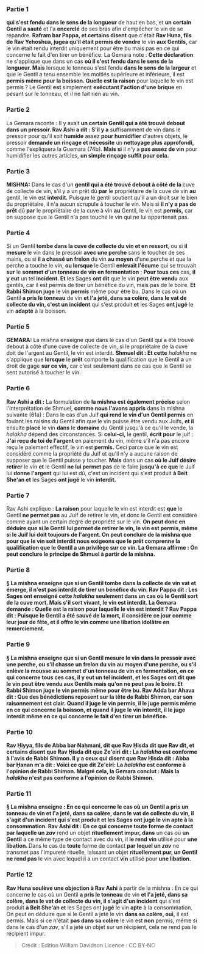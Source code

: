 
### Partie 1
<b>qui s'est fendu dans le sens de la longueur</b> de haut en bas, et <b>un certain Gentil a sauté</b> et l'a <b>encerclé</b> de ses bras afin d'empêcher le vin de se répandre. <b>Rafram bar Pappa, et certains disent</b> que c'était <b>Rav Huna, fils de Rav Yehoshua, jugea qu'il était permis de vendre</b> le vin <b>aux Gentils,</b> car le vin était rendu interdit uniquement pour être bu mais pas en ce qui concerne le fait d'en tirer un bénéfice. La Gemara note : <b>Cette déclaration</b> ne s'applique que dans un cas <b>où il s'est fendu dans le sens de la longueur. Mais</b> lorsque le tonneau s'est fendu <b>dans le sens de la largeur</b> et que le Gentil a tenu ensemble les moitiés supérieure et inférieure, il est <b>permis même pour la boisson. Quelle est la raison</b> pour laquelle le vin est permis ? Le Gentil <b>est</b> simplement <b>exécutant l'action d'une brique</b> en pesant sur le tonneau, et il ne fait rien au vin.

### Partie 2
La Gemara raconte : Il y avait <b>un certain Gentil qui a été trouvé debout dans un pressoir. Rav Ashi a dit : S'il y a</b> suffisamment de vin dans le pressoir pour qu'il soit <b>humide</b> assez <b>pour humidifier</b> d'autres objets, le pressoir <b>demande un rinçage et nécessite</b> un <b>nettoyage plus approfondi,</b> comme l'expliquera la Guemara (74b). <b>Mais si</b> il n'y a <b>pas assez de vin</b> pour humidifier les autres articles, <b>un simple rinçage suffit pour cela.</b>

### Partie 3
<strong>MISHNA:</strong> Dans le cas d'un <b>gentil qui a été trouvé debout à côté de la </b> cuve de collecte de vin, s'il y a un prêt</b> dû <b>par</b> le propriétaire de la cuve de vin <b>au</b> gentil, le vin est <b>interdit.</b> Puisque le gentil soutient qu'il a un droit sur le bien du propriétaire, il n'a aucun scrupule à toucher le vin. Mais si <b>il n'y a pas de prêt</b> dû <b>par</b> le propriétaire de la cuve à vin <b>au</b> Gentil, le vin est <b>permis,</b> car on suppose que le Gentil n'a pas touché le vin qui ne lui appartenait pas.

### Partie 4
Si un Gentil <b>tombe dans la <b>cuve de collecte du vin</b> et en ressort</b>, ou si <b>il mesure</b> le vin dans le pressoir <b>avec une perche</b> sans le toucher de ses mains, ou si <b>il a chassé un frelon</b> du vin <b>au moyen</b> d'une perche</b> et que la perche a touché le vin, <b>ou lorsque</b> le Gentil <b>enlevait l'écume</b> qui se trouvait <b>sur</b> le <b>sommet d'un tonneau de vin en fermentation</b> ; <b>Pour tous ces</b> cas, <b>il y eut</b> un tel <b>incident. Et</b> les Sages <b>ont dit</b> que le vin <b>peut être vendu</b> aux gentils, car il est permis de tirer un bénéfice du vin, mais pas de le boire. <b>Et Rabbi Shimon juge</b> le vin <b>permis</b> même pour être bu. Dans le cas où un Gentil <b>a pris le tonneau</b> de vin <b>et l'a jeté, dans sa colère, dans le <b>vat de collecte du vin</b>, c'est un incident</b> qui s'est produit <b>et</b> les Sages <b>ont jugé</b> le vin <b>adapté</b> à la boisson.

### Partie 5
<strong>GEMARA:</strong> La mishna enseigne que dans le cas d'un Gentil qui a été trouvé debout à côté d'une cuve de collecte de vin, si le propriétaire de la cuve doit de l'argent au Gentil, le vin est interdit. <b>Shmuel dit : Et cette</b> <i>halakha</i> ne s'applique que <b>lorsque</b> le <b>prêt</b> comporte la qualification que le Gentil <b>a</b> un droit de gage <b>sur ce vin,</b> car c'est seulement dans ce cas que le Gentil se sent autorisé à toucher le vin.

### Partie 6
<b>Rav Ashi a dit :</b> La formulation de <b>la mishna est également précise</b> selon l'interprétation de Shmuel, <b>comme nous l'avons appris</b> dans la mishna suivante (61a) : Dans le cas d'un Juif <b>qui rend le vin d'un Gentil permis</b> en foulant les raisins du Gentil afin que le vin puisse être vendu aux Juifs, <b>et il</b> ensuite <b>placé</b> le vin <b>dans</b> le <b>domaine</b> du Gentil jusqu'à ce qu'il le vende, la <i>halakha</i> dépend des circonstances. Si <b>celui-ci,</b> le gentil, <b>écrit pour</b> le juif : <b>J'ai reçu de toi de l'argent</b> en paiement du vin, même s'il n'a pas encore reçu le paiement effectif, le vin est <b>permis.</b> Ceci parce que le vin est considéré comme la propriété du Juif et qu'il n'y a aucune raison de supposer que le Gentil puisse y toucher. <b>Mais</b> dans un cas <b>où le Juif désire retirer</b> le vin <b>et</b> le Gentil <b>ne lui permet pas</b> de le faire <b>jusqu'à ce que</b> le Juif lui <b>donne l'argent</b> qui lui est dû, c'est un incident</b> qui s'est produit <b>à Beit She'an et</b> les Sages <b>ont jugé</b> le vin <b>interdit.</b>

### Partie 7
Rav Ashi explique : <b>La raison</b> pour laquelle le vin est interdit est <b>que</b> le Gentil <b>ne permet pas</b> au Juif de retirer le vin, et donc le Gentil est considéré comme ayant un certain degré de propriété sur le vin. <b>On peut donc en déduire que si le Gentil <b>lui permet</b> de retirer le vin, le vin est <b>permis,</b> même si le Juif lui doit toujours de l'argent. On peut <b>conclure de</b> la mishna que pour que le vin soit interdit <b>nous exigeons</b> que le <b>prêt</b> comprenne la qualification que le Gentil a un privilège <b>sur ce vin.</b> La Gemara affirme : On <b>peut conclure</b> le principe de Shmuel <b>à partir</b> de la mishna.

### Partie 8
§ La mishna enseigne que si un Gentil <b>tombe dans la collecte de vin</b> <b>vat et émerge,</b> il n'est pas interdit de tirer un bénéfice du vin. <b>Rav Pappa dit :</b> Les Sages <b>ont enseigné</b> cette <i>halakha</i> <b>seulement</b> dans un cas <b>où</b> le Gentil <b>sort</b> de la cuve <b>mort. Mais</b> s'il <b>sort vivant,</b> le vin est <b>interdit.</b> La Gemara demande : <b>Quelle est la raison</b> pour laquelle le vin est interdit ? <b>Rav Pappa dit : Puisque</b> le Gentil a été sauvé de la mort, <b>il considère</b> ce jour <b>comme leur jour de fête,</b> et il offre le vin comme une libation idolâtre en remerciement.

### Partie 9
§ La mishna enseigne que si un Gentil <b>mesure</b> le vin dans le pressoir <b>avec une perche,</b> ou s'il chasse un frelon du vin au moyen d'une perche, ou s'il enlève la mousse au sommet d'un tonneau de vin en fermentation, en ce qui concerne <b>tous ces</b> cas, <b>il y eut</b> un tel <b>incident, et</b> les Sages <b>ont dit</b> que le vin <b>peut être vendu</b> aux Gentils mais qu'on ne peut pas le boire. <b>Et Rabbi Shimon juge</b> le vin <b>permis</b> même pour être bu. <b>Rav Adda bar Ahava dit : Que des bénédictions reposent sur la tête de Rabbi Shimon,</b> car son raisonnement est clair. <b>Quand il juge</b> le vin <b>permis, il le juge</b> <b>permis même en ce qui concerne la boisson, et quand il juge</b> le vin <b>interdit, il le juge</b> <b>interdit même en ce qui concerne</b> le fait d'en tirer un <b>bénéfice</b>.

### Partie 10
<b>Rav Ḥiyya, fils de Abba bar Naḥmani, dit</b> que <b>Rav Ḥisda dit</b> que <b>Rav dit, et certains disent</b> que <b>Rav Ḥisda dit</b> que <b>Ze'eiri dit :</b> La <b><i>halakha</i></b> est <b>conforme</b> à l'avis de <b>Rabbi Shimon. Il y a</b> ceux <b>qui disent</b> que <b>Rav Ḥisda dit : Abba bar Ḥanan m'a dit : Voici</b> ce que dit <b>Ze'eiri:</b> La <b><i>halakha</i></b> est <b>conforme</b> à l'opinion de <b>Rabbi Shimon.</b> Malgré cela, la Gemara conclut : <b>Mais</b> la <b><i>halakha</i></b> n'est <b>pas conforme</b> à l'opinion de <b>Rabbi Shimon.</b>

### Partie 11
§ La mishna enseigne : En ce qui concerne le cas où un Gentil <b>a pris un tonneau</b> de vin <b>et l'a jeté, dans sa colère, dans le <b>vat de collecte du vin</b>, il s'agit d'un incident</b> qui s'est produit <b>et</b> les Sages ont <b>jugé</b> le vin <b>apte</b> à la consommation. <b>Rav Ashi dit :</b> En ce qui concerne <b>toute forme de contact</b> par laquelle un <i>zav</i></b> rend un objet <b>rituellement impur, dans</b> un cas où <b>un Gentil</b> a ce même type de contact avec du vin, il <b>le rend</b> <b>vin</b> utilisé pour <b>une libation. </b> Dans le cas de <b>toute</b> forme de contact <b>par lequel un <i>zav</i></b> ne transmet pas l'impureté rituelle, laissant un objet <b>rituellement pur, un Gentil ne rend pas</b> le vin avec lequel il a un contact <b>vin</b> utilisé pour <b>une libation.</b>

### Partie 12
<b>Rav Huna soulève une objection à Rav Ashi</b> à partir de la mishna : En ce qui concerne le cas où un Gentil <b>a pris le tonneau</b> de vin <b>et l'a jeté, dans sa colère, dans le <b>vat de collecte du vin</b>, il s'agit d'un incident</b> qui s'est produit <b>à Beit She'an et</b> les Sages ont <b>jugé</b> le vin <b>apte</b> à la consommation. On peut en déduire que si le Gentil a jeté le vin <b>dans sa colère, oui,</b> il est permis. Mais si ce n'était <b>pas dans sa colère</b> le vin est <b>non</b> permis, même si dans le cas d'un <i>zav</i>, s'il a jeté un objet sur un récipient, cela ne rend pas le récipient impur.

>Crédit : Edition William Davidson
>Licence : CC BY-NC